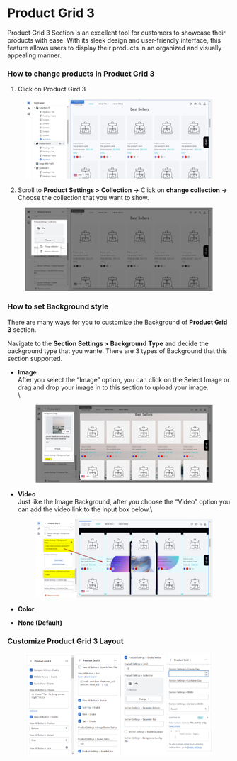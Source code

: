 # Product Grid 3

Product Grid 3 Section is an excellent tool for customers to showcase their products with ease. With its sleek design and user-friendly interface, this feature allows users to display their products in an organized and visually appealing manner.&#x20;

### How to change products in Product Grid 3

1. Click on Product Gird 3

<figure><img src="../.gitbook/assets/image (87).png" alt=""><figcaption></figcaption></figure>

2. Scroll to  **Product Settings > Collection ->**  Click on **change collection ->** Choose the collection that you want to show.

<figure><img src="../.gitbook/assets/image (49).png" alt=""><figcaption></figcaption></figure>

### How to set Background style

There are many ways for you to customize the Background of **Product Grid 3** section.&#x20;

Navigate to the **Section Settings > Background Type** and decide the background type that you wante. There are 3 types of Background that this section supported.&#x20;

*   **Image**\
    After you select the “Image” option, you can click on the Select Image or drag and drop your image in to this section to upload your image. \
    \


    <figure><img src="../.gitbook/assets/image (5).png" alt=""><figcaption></figcaption></figure>
*   **Video**\
    Just like the Image Background, after you choose the “Video” option you can add the video link to the input box below.\


    <figure><img src="../.gitbook/assets/image (39).png" alt=""><figcaption></figcaption></figure>



* **Color**
* **None (Default)**

### Customize Product Grid 3 Layout

<figure><img src="../.gitbook/assets/image (41).png" alt=""><figcaption></figcaption></figure>
